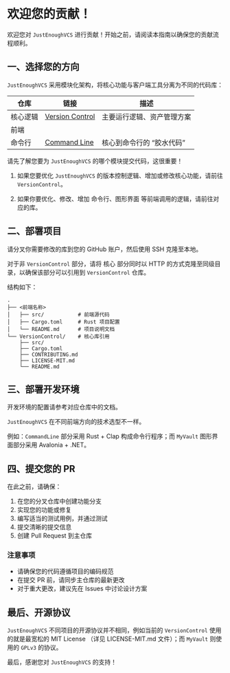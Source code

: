 # 欢迎您的贡献！

欢迎您对 `JustEnoughVCS` 进行贡献！开始之前，请阅读本指南以确保您的贡献流程顺利。



## 一、选择您的方向

`JustEnoughVCS` 采用模块化架构，将核心功能与客户端工具分离为不同的代码库：

| 仓库     | 链接                                                         | 描述                       |
| -------- | ------------------------------------------------------------ | -------------------------- |
| 核心逻辑 | [Version Control](https://github.com/JustEnoughVCS/VersionControl) | 主要运行逻辑、资产管理方案 |
| 前端     |                                                              |                            |
| 命令行   | [Command Line](https://github.com/JustEnoughVCS/CommandLine) | 核心到命令行的 “胶水代码”  |

请先了解您要为 `JustEnoughVCS` 的哪个模块提交代码，这很重要！

1. 如果您要优化 `JustEnoughVCS` 的版本控制逻辑、增加或修改核心功能，请前往 `VersionControl`。

2. 如果你要优化、修改、增加 命令行、图形界面 等前端调用的逻辑，请前往对应的库。



## 二、部署项目

请分叉你需要修改的库到您的 GitHub 账户，然后使用 SSH 克隆至本地。

对于非 `VersionControl` 部分，请将 核心 部分同时以 HTTP 的方式克隆至同级目录，以确保该部分可以引用到 `VersionControl` 仓库。

结构如下：

```
.
├── <前端名称>
│   ├── src/           # 前端源代码
│   ├── Cargo.toml     # Rust 项目配置
│   └── README.md      # 项目说明文档
└── VersionControl/    # 核心库引用
    ├── src/
    ├── Cargo.toml
    ├── CONTRIBUTING.md
    ├── LICENSE-MIT.md
    └── README.md
```



## 三、部署开发环境

开发环境的配置请参考对应仓库中的文档。

`JustEnoughVCS` 在不同前端方向的技术选型不一样。

例如：`CommandLine` 部分采用 Rust + Clap 构成命令行程序；而 `MyVault` 图形界面部分采用 Avalonia + .NET。



## 四、提交您的 PR

在此之前，请确保：

1. 在您的分叉仓库中创建功能分支
2. 实现您的功能或修复
3. 编写适当的测试用例，并通过测试
5. 提交清晰的提交信息
6. 创建 Pull Request 到主仓库

### 注意事项

- 请确保您的代码遵循项目的编码规范
- 在提交 PR 前，请同步主仓库的最新更改
- 对于重大更改，建议先在 Issues 中讨论设计方案



## 最后、开源协议

`JustEnoughVCS` 不同项目的开源协议并不相同，例如当前的 `VersionControl` 使用的就是最宽松的 MIT License （详见 LICENSE-MIT.md 文件）；而 `MyVault` 则使用的 `GPLv3` 的协议。



最后，感谢您对 `JustEnoughVCS` 的支持！
